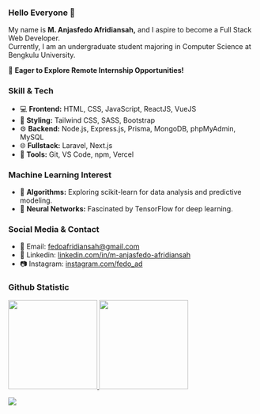 ### Hello Everyone 👋
My name is **M. Anjasfedo Afridiansah,** and I aspire to become a Full Stack Web Developer. <br/>
Currently, I am an undergraduate student majoring in Computer Science at Bengkulu University.

🌟 **Eager to Explore Remote Internship Opportunities!**

### Skill & Tech
- 💻 **Frontend:** HTML, CSS, JavaScript, ReactJS, VueJS
- 🎨 **Styling:** Tailwind CSS, SASS, Bootstrap
- ⚙️ **Backend:** Node.js, Express.js, Prisma, MongoDB, phpMyAdmin, MySQL
- 🌐 **Fullstack:** Laravel, Next.js
- 🚀 **Tools:** Git, VS Code, npm, Vercel

### Machine Learning Interest
- 🧠 **Algorithms:** Exploring scikit-learn for data analysis and predictive modeling.
- 🤖 **Neural Networks:** Fascinated by TensorFlow for deep learning.

### Social Media & Contact
- 📧 Email: fedoafridiansah@gmail.com
- 🔗 Linkedin: [linkedin.com/in/m-anjasfedo-afridiansah](https://www.linkedin.com/in/m-anjasfedo-afridiansah/)
- 📷 Instagram: [instagram.com/fedo_ad](https://instagram.com/fedo_ad)

### Github Statistic
<p align="left">
<a href="https://github.com/Anjasfedo" target="_blank">
  <img height="180em" src="https://github-readme-stats-eight-theta.vercel.app/api?username=Anjasfedo&show_icons=true&theme=algolia&include_all_commits=true&count_private=true"/>
  <img height="180em" src="https://github-readme-stats-eight-theta.vercel.app/api/top-langs/?username=Anjasfedo&layout=compact&langs_count=8&theme=algolia"/>
</a>
</p>

[![](https://visitcount.itsvg.in/api?id=Anjasfedo&label=Profile%20Views&color=6&icon=4&pretty=true)](https://visitcount.itsvg.in)
<!--
**G1A021037-ANJASFEDO/G1A021037-ANJASFEDO** is a ✨ _special_ ✨ repository because its `README.md` (this file) appears on your GitHub profile.
